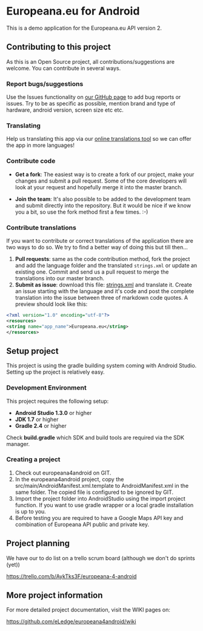 # Europeana.eu for Android

This is a demo application for the Europeana.eu API version 2.

## Contributing to this project
As this is an Open Source project, all contributions/suggestions are welcome.
You can contribute in several ways.

### Report bugs/suggestions
Use the Issues functionality on 
[our GitHub page](https://github.com/eLedge/europeana4android) to add bug reports 
or issues. Try to be as specific as possible, mention brand and type of 
hardware, android version, screen size etc etc.

### Translating
Help us translating this app via our
[online translations tool](https://eledge.oneskyapp.com/collaboration) so we can
offer the app in more languages!

### Contribute code
* __Get a fork__: The easiest way is to create a fork of our project, make 
your changes and submit a pull request. Some of the core developers will 
look at your request and hopefully merge it into the master branch.

* __Join the team__: It's also possible to be added to the development team 
and submit directly into the repository. But it would be nice if we know you 
a bit, so use the fork method first a few times. :-) 

### Contribute translations
If you want to contribute or correct translations of the application there
are two ways to do so. We try to find a better way of doing this but till 
then...

1. __Pull requests__: same as the code contribution method, fork the project
and add the language folder and the translated `strings.xml` or update an 
existing one. Commit and send us a pull request to merge the translations 
into our master branch.
2. __Submit as issue__: download this file: 
[strings.xml](https://raw.github.com/eLedge/europeana4android/blob/master/res/values/strings.xml)
and translate it. Create an issue starting with the language and it's code 
and post the complete translation into the issue between three of markdown 
code quotes. A preview should look like this:

  ```xml
<?xml version="1.0" encoding="utf-8"?>
<resources>
  <string name="app_name">Europeana.eu</string>
</resources>
```

## Setup project
This project is using the gradle building system coming with Android Studio.
Setting up the project is relatively easy.

### Development Environment
This project requires the following setup:
* __Android Studio 1.3.0__ or higher
* __JDK 1.7__ or higher
* __Gradle 2.4__ or higher

Check **build.gradle** which SDK and build tools are required via the SDK manager.

### Creating a project
1. Check out europeana4android on GIT.
2. In the europeana4android project, copy the src/main/AndroidManifest.xml.template
to AndroidManifest.xml in the same folder. The copied file is configured to be
ignored by GIT.
3. Import the project folder into AndroidStudio using the import project function.
If you want to use gradle wrapper or a local gradle installation is up to you.
4. Before testing you are required to have a Google Maps API key and combination
of Europeana API public and private key.

## Project planning

We have our to do list on a trello scrum board (although we don't do sprints (yet))

<https://trello.com/b/AykTks3F/europeana-4-android>

## More project information

For more detailed project documentation, visit the WIKI pages on:

<https://github.com/eLedge/europeana4android/wiki>
